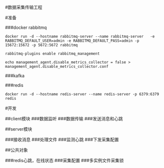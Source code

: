#数据采集传输工程

#准备

###docker rabbitmq
~~~
docker run -d --hostname rabbitmq-server --name rabbitmq-server   -e RABBITMQ_DEFAULT_USER=admin -e RABBITMQ_DEFAULT_PASS=admin -p 15672:15672 -p 5672:5672 rabbitmq
~~~
~~~
rabbitmq-plugins enable rabbitmq_management
~~~
~~~
echo management_agent.disable_metrics_collector = false > management_agent.disable_metrics_collector.conf
~~~
###kafka

###redis
~~~
docker run -d --hostname redis-server --name redis-server -p 6379:6379 redis
~~~
 

#开发

##client模块
###数据监听
###数据传输
###发送消息和心跳

##server模块

###接收消息
###处理文件
###监测心跳
###下发采集配置

##公共对象

###redis心跳，在线状态
###采集配置
###多实例文件采集锁



